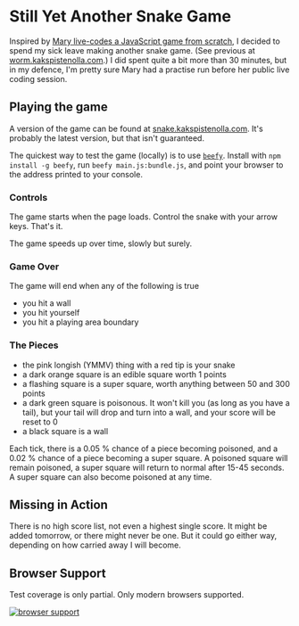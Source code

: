Still Yet Another Snake Game
============================

Inspired by [Mary live-codes a JavaScript game from scratch](http://vimeo.com/105955605), I decided to spend my sick leave making another snake game. (See previous at [worm.kakspistenolla.com](http://worm.kakspistenolla.com).) I did spent quite a bit more than 30 minutes, but in my defence, I'm pretty sure Mary had a practise run before her public live coding session.

Playing the game
----------------

A version of the game can be found at [snake.kakspistenolla.com](http://snake.kakspistenolla.com). It's probably the latest version, but that isn't guaranteed.

The quickest way to test the game (locally) is to use [`beefy`](https://www.npmjs.org/package/beefy). Install with `npm install -g beefy`, run `beefy main.js:bundle.js`, and point your browser to the address printed to your console.

### Controls

The game starts when the page loads. Control the snake with your arrow keys. That's it.

The game speeds up over time, slowly but surely.

### Game Over

The game will end when any of the following is true

- you hit a wall
- you hit yourself
- you hit a playing area boundary

### The Pieces

- the pink longish (YMMV) thing with a red tip is your snake
- a dark orange square is an edible square worth 1 points
- a flashing square is a super square, worth anything between 50 and 300 points
- a dark green square is poisonous. It won't kill you (as long as you have a tail), but your tail will drop and turn into a wall, and your score will be reset to 0
- a black square is a wall

Each tick, there is a 0.05 % chance of a piece becoming poisoned, and a 0.02 % chance of a piece becoming a super square. A poisoned square will remain poisoned, a super square will return to normal after 15-45 seconds. A super square can also become poisoned at any time.

Missing in Action
-----------------

There is no high score list, not even a highest single score. It might be added tomorrow, or there might never be one. But it could go either way, depending on how carried away I will become.

Browser Support
---------------

Test coverage is only partial. Only modern browsers supported.

[![browser support](https://ci.testling.com/nikcorg/snake.png)
](https://ci.testling.com/nikcorg/snake)
